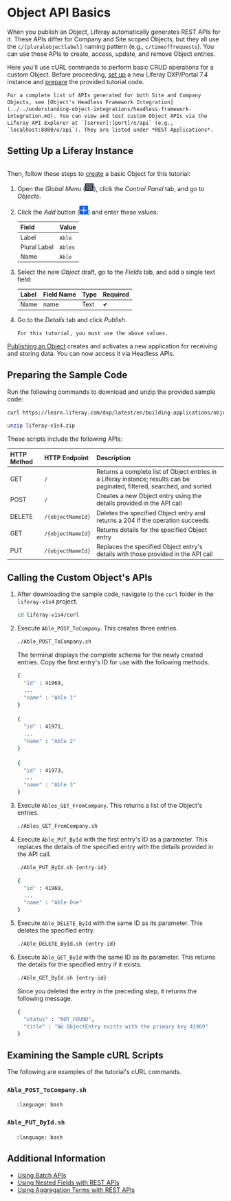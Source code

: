 # Object API Basics

When you publish an Object, Liferay automatically generates REST APIs for it. These APIs differ for Company and Site scoped Objects, but they all use the `c/[pluralobjectlabel]` naming pattern (e.g., `c/timeoffrequests`). You can use these APIs to create, access, update, and remove Object entries.

Here you'll use cURL commands to perform basic CRUD operations for a custom Object. Before proceeding, [set up](#setting-up-a-liferay-instance) a new Liferay DXP/Portal 7.4 instance and [prepare](#preparing-the-sample-code) the provided tutorial code.

```{tip}
For a complete list of APIs generated for both Site and Company Objects, see [Object's Headless Framework Integration](../../understanding-object-integrations/headless-framework-integration.md). You can view and test custom Object APIs via the Liferay API Explorer at `[server]:[port]/o/api` (e.g., `localhost:8080/o/api`). They are listed under *REST Applications*.
```

## Setting Up a Liferay Instance

```{include} /_snippets/run-liferay-portal.md
```

Then, follow these steps to [create](../../creating-and-managing-objects/creating-objects.md) a basic Object for this tutorial:

1. Open the *Global Menu* (![Global Menu](../../../../images/icon-applications-menu.png)), click the *Control Panel* tab, and go to *Objects*.

1. Click the *Add* button (![Add Button](../../../../images/icon-add.png)) and enter these values:

   | Field | Value |
   | :--- | :--- |
   | Label | `Able` |
   | Plural Label | `Ables` |
   | Name | `Able` |

1. Select the new *Object* draft, go to the *Fields* tab, and add a single text field:

   | Label | Field Name | Type | Required |
   | :--- | :--- | :--- | :--- |
   | Name | name | Text | &#10004; |

1. Go to the *Details* tab and click *Publish*.

   ```{important}
   For this tutorial, you must use the above values.
   ```

[Publishing an Object](../../creating-and-managing-objects/creating-objects.md#publishing-object-drafts) creates and activates a new application for receiving and storing data. You can now access it via Headless APIs.

## Preparing the Sample Code

Run the following commands to download and unzip the provided sample code:

```bash
curl https://learn.liferay.com/dxp/latest/en/building-applications/objects/objects-tutorials/using-apis/liferay-v1s4.zip -O
```

```bash
unzip liferay-v1s4.zip
```

These scripts include the following APIs:

| HTTP Method | HTTP Endpoint | Description |
| :--- | :--- | :--- |
| GET | `/` | Returns a complete list of Object entries in a Liferay instance; results can be paginated, filtered, searched, and sorted |
| POST | `/` | Creates a new Object entry using the details provided in the API call |
| DELETE | `/{objectNameId}` | Deletes the specified Object entry and returns a 204 if the operation succeeds |
| GET | `/{objectNameId}` | Returns details for the specified Object entry |
| PUT | `/{objectNameId}` | Replaces the specified Object entry's details with those provided in the API call |

## Calling the Custom Object's APIs

1. After downloading the sample code, navigate to the `curl` folder in the `liferay-v1s4` project.

   ```bash
   cd liferay-v1s4/curl
   ```

1. Execute `Able_POST_ToCompany`. This creates three entries.

   ```bash
   ./Able_POST_ToCompany.sh
   ```

   The terminal displays the complete schema for the newly created entries. Copy the first entry's ID for use with the following methods.

   ```bash
   {
     "id" : 41969,
     ...
     "name" : "Able 1"
   }

   {
     "id" : 41971,
     ...
     "name" : "Able 2"
   }

   {
     "id" : 41973,
     ...
     "name" : "Able 3"
   }
   ```

1. Execute `Ables_GET_FromCompany`. This returns a list of the Object's entries.

   ```bash
   ./Ables_GET_FromCompany.sh
   ```

1. Execute `Able_PUT_ById` with the first entry's ID as a parameter. This replaces the details of the specified entry with the details provided in the API call.

   ```bash
   ./Able_PUT_ById.sh {entry-id}
   ```

   ```bash
   {
     "id" : 41969,
     ...
     "name" : "Able One"
   }
   ```

1. Execute `Able_DELETE_ById` with the same ID as its parameter. This deletes the specified entry.

   ```bash
   ./Able_DELETE_ById.sh {entry-id}
   ```

1. Execute `Able_GET_ById` with the same ID as its parameter. This returns the details for the specified entry if it exists.

   ```bash
   ./Able_GET_ById.sh {entry-id}
   ```

   Since you deleted the entry in the preceding step, it returns the following message.

   ```bash
   {
     "status" : "NOT_FOUND",
     "title" : "No ObjectEntry exists with the primary key 41969"
   }
   ```

## Examining the Sample cURL Scripts

The following are examples of the tutorial's cURL commands.

### `Able_POST_ToCompany.sh`

```{literalinclude} ./object-api-basics/resources/liferay-v1s4.zip/curl/Able_POST_ToCompany.sh
   :language: bash
```

### `Able_PUT_ById.sh`

```{literalinclude} ./object-api-basics/resources/liferay-v1s4.zip/curl/Able_PUT_ById.sh
   :language: bash
```

## Additional Information

* [Using Batch APIs](./using-batch-apis.md)
* [Using Nested Fields with REST APIs](./using-nested-fields-with-rest-apis.md)
* [Using Aggregation Terms with REST APIs](./using-aggregation-terms-with-rest-apis.md)
